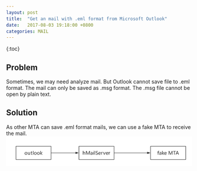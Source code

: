 ```yaml
---
layout: post
title:  "Get an mail with .eml format from Microsoft Outlook"
date:   2017-08-03 19:18:00 +0800
categories: MAIL
---
```


{:toc}

## Problem
Sometimes, we may need analyze mail. But Outlook cannot save file to .eml format. The mail can only be saved as .msg format. 
The .msg file cannot be open by plain text.

## Solution
As other MTA can save .eml format mails, we can use a fake MTA to receive the mail.
![](pic/20170803.1.png)


